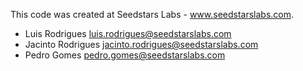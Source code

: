 This code was created at Seedstars Labs - www.seedstarslabs.com.


- Luis Rodrigues <luis.rodrigues@seedstarslabs.com>
- Jacinto Rodrigues <jacinto.rodrigues@seedstarslabs.com>
- Pedro Gomes <pedro.gomes@seedstarslabs.com>
